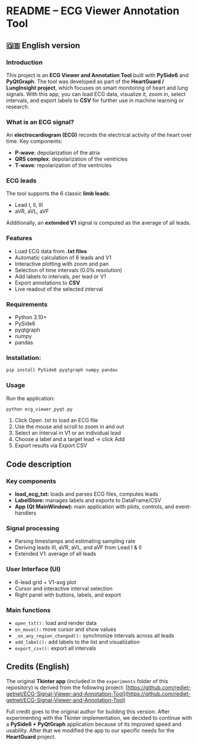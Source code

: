 # README – ECG Viewer Annotation Tool

## 🇬🇧 English version

### Introduction
This project is an **ECG Viewer and Annotation Tool** built with **PySide6** and **PyQtGraph**.
The tool was developed as part of the **HeartGuard / LungInsight project**, which focuses on smart monitoring of heart and lung signals. With this app, you can load ECG data, visualize it, zoom in, select intervals, and export labels to **CSV** for further use in machine learning or research.

### What is an ECG signal?
An **electrocardiogram (ECG)** records the electrical activity of the heart over time.
Key components:

- **P-wave**: depolarization of the atria
- **QRS complex**: depolarization of the ventricles
- **T-wave**: repolarization of the ventricles

### ECG leads
The tool supports the 6 classic **limb leads**:

- Lead I, II, III
- aVR, aVL, aVF

Additionally, an **extended V1** signal is computed as the average of all leads.

### Features
- Load ECG data from **.txt files**
- Automatic calculation of 6 leads and V1
- Interactive plotting with zoom and pan
- Selection of time intervals (0.01s resolution)
- Add labels to intervals, per lead or V1
- Export annotations to **CSV**
- Live readout of the selected interval

### Requirements
- Python 3.10+
- PySide6
- pyqtgraph
- numpy
- pandas

### Installation:
```bash
pip install PySide6 pyqtgraph numpy pandas
```

### Usage
Run the application:
```bash
python ecg_viewer_pyqt.py
```

1. Click Open .txt to load an ECG file
2. Use the mouse and scroll to zoom in and out
3. Select an interval in V1 or an individual lead
4. Choose a label and a target lead → click Add
5. Export results via Export CSV

## Code description
### Key components
- **load_ecg_txt:** loads and parses ECG files, computes leads
- **LabelStore:** manages labels and exports to DataFrame/CSV
- **App (Qt MainWindow):** main application with plots, controls, and event-handlers

### Signal processing
- Parsing timestamps and estimating sampling rate
- Deriving leads III, aVR, aVL, and aVF from Lead I & II
- Extended V1: average of all leads

### User Interface (UI)
- 6-lead grid + V1-avg plot
- Cursor and interactive interval selection
- Right panel with buttons, labels, and export

### Main functions
- `open_txt():` load and render data
- `on_move():` move cursor and show values
- `_on_any_region_changed():` synchronize intervals across all leads
- `add_label():` add labels to the list and visualization
- `export_csv():` export all intervals

## Credits (English)

The original **Tkinter app** (included in the `experiments` folder of this repository) is derived from the following project:
[https://github.com/rediet-getnet/ECG-Signal-Viewer-and-Annotation-Tool](https://github.com/rediet-getnet/ECG-Signal-Viewer-and-Annotation-Tool)

Full credit goes to the original author for building this version.
After experimenting with the Tkinter implementation, we decided to continue with a **PySide6 + PyQtGraph** application because of its improved speed and usability. After that we modified the app to our specific needs for the **HeartGuard** project.
